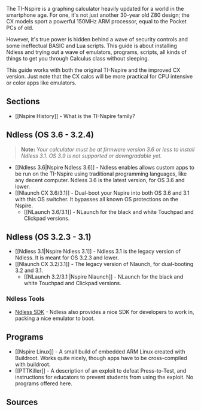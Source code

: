 The TI-Nspire is a graphing calculator heavily updated for a world in the smartphone age. For one, it's not just another 30-year old Z80 design; the CX models sport a powerful 150MHz ARM processor, equal to the Pocket PCs of old.

However, it's true power is hidden behind a wave of security controls and some ineffectual BASIC and Lua scripts. This guide is about installing Ndless and trying out a wave of emulators, programs, scripts, all kinds of things to get you through Calculus class without sleeping.

This guide works with both the original TI-Nspire and the improved CX version. Just note that the CX calcs will be more practical for CPU intensive or color apps like emulators.

## Sections

* [[Nspire History]] - What is the TI-Nspire family?

## Ndless (OS 3.6 - 3.2.4)

> **Note:** _Your calculator must be at firmware version 3.6 or less to install Ndless 3.1.  OS 3.9 is not supported or downgradable yet._

* [[Ndless 3.6|Nspire Ndless 3.6]] - Ndless enables allows custom apps to be run on the TI-Nspire using traditional programming languages, like any decent computer. Ndless 3.6 is the latest version, for OS 3.6 and lower.
* [[Nlaunch CX 3.6/3.1]] - Dual-boot your Nspire into both OS 3.6 and 3.1 with this OS switcher. It bypasses all known OS protections on the Nspire. 
  * [[NLaunch 3.6/3.1]] - NLaunch for the black and white Touchpad and Clickpad versions.

## Ndless (OS 3.2.3 - 3.1)

* [[Ndless 3.1|Nspire Ndless 3.1]] - Ndless 3.1 is the legacy version of Ndless. It is meant for OS 3.2.3 and lower.
* [[Nlaunch CX 3.2/3.1]] - The legacy version of Nlaunch, for dual-booting 3.2 and 3.1.
  * [[NLaunch 3.2/3.1 |Nspire Nlaunch]] - NLaunch for the black and white Touchpad and Clickpad versions.

### Ndless Tools

* [Ndless SDK](http://ndless.me/) - Ndless also provides a nice SDK for developers to work in, packing a nice emulator to boot.

## Programs

* [[Nspire Linux]] - A small build of embedded ARM Linux created with Buildroot. Works quite nicely, though apps have to be cross-compiled with buildroot.
* [[PTTKiller]] - A description of an exploit to defeat Press-to-Test, and instructions for educators to prevent students from using the exploit. No programs offered here.

## Sources
